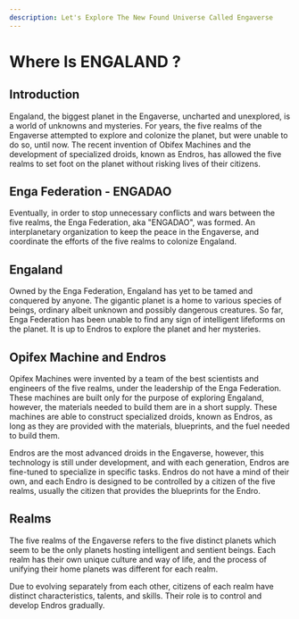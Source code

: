 ```yaml
---
description: Let's Explore The New Found Universe Called Engaverse
---
```


# Where Is ENGALAND ?

## Introduction

Engaland, the biggest planet in the Engaverse, uncharted and unexplored, is a world of unknowns and mysteries. For years, the five realms of the Engaverse attempted to explore and colonize the planet, but were unable to do so, until now. The recent invention of Obifex Machines and the development of specialized droids, known as Endros, has allowed the five realms to set foot on the planet without risking lives of their citizens.

## Enga Federation - ENGADAO

Eventually, in order to stop unnecessary conflicts and wars between the five realms, the Enga Federation, aka "ENGADAO", was formed. An interplanetary organization to keep the peace in the Engaverse, and coordinate the efforts of the five realms to colonize Engaland.

## Engaland

Owned by the Enga Federation, Engaland has yet to be tamed and conquered by anyone. The gigantic planet is a home to various species of beings, ordinary albeit unknown and possibly dangerous creatures. So far, Enga Federation has been unable to find any sign of intelligent lifeforms on the planet. It is up to Endros to explore the planet and her mysteries.

## Opifex Machine and Endros

Opifex Machines were invented by a team of the best scientists and engineers of the five realms, under the leadership of the Enga Federation. These machines are built only for the purpose of exploring Engaland, however, the materials needed to build them are in a short supply. These machines are able to construct specialized droids, known as Endros, as long as they are provided with the materials, blueprints, and the fuel needed to build them.

Endros are the most advanced droids in the Engaverse, however, this technology is still under development, and with each generation, Endros are fine-tuned to specialize in specific tasks. Endros do not have a mind of their own, and each Endro is designed to be controlled by a citizen of the five realms, usually the citizen that provides the blueprints for the Endro.

## Realms

The five realms of the Engaverse refers to the five distinct planets which seem to be the only planets hosting intelligent and sentient beings. Each realm has their own unique culture and way of life, and the process of unifying their home planets was different for each realm.

Due to evolving separately from each other, citizens of each realm have distinct characteristics, talents, and skills. Their role is to control and develop Endros gradually.
